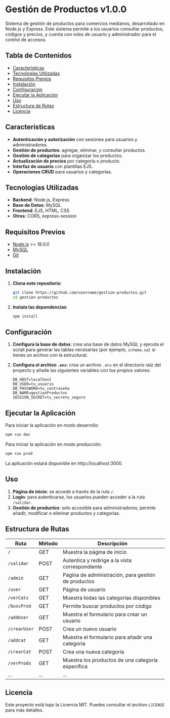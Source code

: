 # Gestión de Productos v1.0.0

Sistema de gestión de productos para comercios medianos, desarrollado en Node.js y Express. Este sistema permite a los usuarios consultar productos, códigos y precios, y cuenta con roles de usuario y administrador para el control de accesos.

## Tabla de Contenidos
- [Características](#características)
- [Tecnologías Utilizadas](#tecnologías-utilizadas)
- [Requisitos Previos](#requisitos-previos)
- [Instalación](#instalación)
- [Configuración](#configuración)
- [Ejecutar la Aplicación](#ejecutar-la-aplicación)
- [Uso](#uso)
- [Estructura de Rutas](#estructura-de-rutas)
- [Licencia](#licencia)

## Características
- **Autenticación y autorización** con sesiones para usuarios y administradores.
- **Gestión de productos**: agregar, eliminar, y consultar productos.
- **Gestión de categorías** para organizar los productos.
- **Actualización de precios** por categoría o producto.
- **Interfaz de usuario** con plantillas EJS.
- **Operaciones CRUD** para usuarios y categorías.

## Tecnologías Utilizadas
- **Backend**: Node.js, Express
- **Base de Datos**: MySQL
- **Frontend**: EJS, HTML, CSS
- **Otros**: CORS, express-session

## Requisitos Previos
- [Node.js](https://nodejs.org/) >= 18.0.0
- [MySQL](https://www.mysql.com/)
- [Git](https://git-scm.com/)

## Instalación
1. **Clona este repositorio**:
   ```bash
   git clone https://github.com/username/gestion-productos.git
   cd gestion-productos
2. **Instala las dependencias**:
   ```bash
   npm install  
## Configuración
1. **Configura la base de datos**: crea una base de datos MySQL y ejecuta el script para generar las tablas necesarias (por ejemplo, `schema.sql` si tienes un archivo con la estructura).

2. **Configura el archivo `.env`**: crea un archivo `.env` en el directorio raíz del proyecto y añade las siguientes variables con tus propios valores:
   ```plaintext
   DB_HOST=localhost
   DB_USER=tu_usuario
   DB_PASSWORD=tu_contraseña
   DB_NAME=gestionProductos
   SESSION_SECRET=tu_secreto_seguro
## Ejecutar la Aplicación
Para iniciar la aplicación en modo desarrollo:
  ```bash
  npm run dev
  ```
Para iniciar la aplicación en modo producción:
  ```bash
  npm run prod
  ```
La aplicación estará disponible en http://localhost:3000.  
## Uso
1. **Página de inicio**: se accede a través de la ruta `/`.
2. **Login**: para autenticarse, los usuarios pueden acceder a la ruta `/validar`.
3. **Gestión de productos**: solo accesible para administradores; permite añadir, modificar o eliminar productos y categorías.

## Estructura de Rutas
| Ruta          | Método | Descripción                                               |
|---------------|--------|-----------------------------------------------------------|
| `/`           | GET    | Muestra la página de inicio                               |
| `/validar`    | POST   | Autentica y redirige a la vista correspondiente           |
| `/admin`      | GET    | Página de administración, para gestión de productos       |
| `/user`       | GET    | Página de usuario                                         |
| `/verCats`    | GET    | Muestra todas las categorías disponibles                  |
| `/buscProd`   | GET    | Permite buscar productos por código                       |
| `/addUser`    | GET    | Muestra el formulario para crear un usuario               |
| `/crearUser`  | POST   | Crea un nuevo usuario                                     |
| `/addcat`     | GET    | Muestra el formulario para añadir una categoría           |
| `/crearCat`   | POST   | Crea una nueva categoría                                  |
| `/verProds`   | GET    | Muestra los productos de una categoría específica         |
| ...           | ...    | ...                                                       |

## Licencia
Este proyecto está bajo la Licencia MIT. Puedes consultar el archivo `LICENSE` para más detalles.
